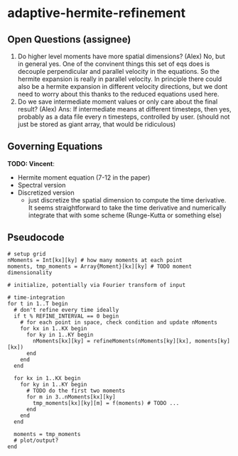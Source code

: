 # adaptive-hermite-refinement

## Open Questions (assignee)
1. Do higher level moments have more spatial dimensions? (Alex) No, but in general yes. One of the convinent things this set of eqs does is decouple perpendicular and parallel velocity in the equations. So the hermite expansion is really in parallel velocity. In principle there could also be a hermite expansion in different velocity directions, but we dont need to worry about this thanks to the reduced equations used here. 
2. Do we save intermediate moment values or only care about the final result? (Alex) Ans: If intermediate means at different timesteps, then yes, probably as a data file every n timesteps, controlled by user. (should not just be stored as giant array, that would be ridiculous)


## Governing Equations

**TODO: Vincent**:
- Hermite moment equation (7-12 in the paper)
- Spectral version
- Discretized version
  - just discretize the spatial dimension to compute the time derivative. It seems straightforward to take the time derivative and numerically integrate that with some scheme (Runge-Kutta or something else)

## Pseudocode

```
# setup grid
nMoments = Int[kx][ky] # how many moments at each point
moments, tmp_moments = Array{Moment}[kx][ky] # TODO moment dimensionality

# initialize, potentially via Fourier transform of input

# time-integration
for t in 1..T begin
  # don't refine every time ideally
  if t % REFINE_INTERVAL == 0 begin
    # for each point in space, check condition and update nMoments
    for kx in 1..KX begin
      for ky in 1..KY begin
        nMoments[kx][ky] = refineMoments(nMoments[ky][kx], moments[ky][kx])
      end
    end
  end
   
  for kx in 1..KX begin
    for ky in 1..KY begin
      # TODO do the first two moments
      for m in 3..nMoments[kx][ky]
        tmp_moments[kx][ky][m] = f(moments) # TODO ...
      end
    end
  end
  
  moments = tmp_moments
  # plot/output?
end
